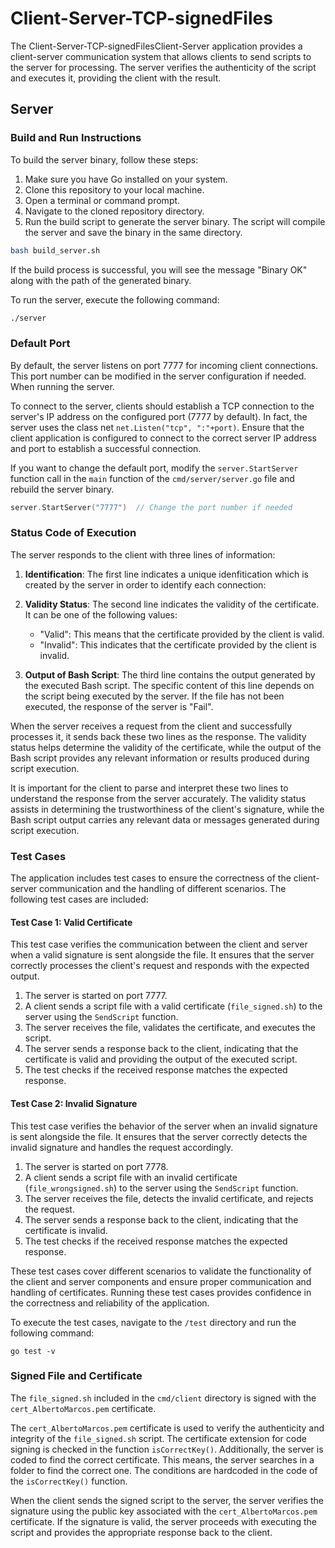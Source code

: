# Client-Server-TCP-signedFiles

The Client-Server-TCP-signedFilesClient-Server application provides a client-server communication system that allows clients to send scripts to the server for processing. The server verifies the authenticity of the script and executes it, providing the client with the result.

## Server

### Build and Run Instructions

To build the server binary, follow these steps:

1. Make sure you have Go installed on your system.
2. Clone this repository to your local machine.
3. Open a terminal or command prompt.
4. Navigate to the cloned repository directory.
5. Run the build script to generate the server binary. The script will compile the server and save the binary in the same directory.

```bash
bash build_server.sh
```
If the build process is successful, you will see the message "Binary OK" along with the path of the generated binary.

To run the server, execute the following command:

```bash
./server
```
### Default Port

By default, the server listens on port 7777 for incoming client connections. This port number can be modified in the server configuration if needed. When running the server.

To connect to the server, clients should establish a TCP connection to the server's IP address on the configured port (7777 by default). In fact, the server uses the class net `net.Listen("tcp", ":"+port)`. Ensure that the client application is configured to connect to the correct server IP address and port to establish a successful connection.

If you want to change the default port, modify the `server.StartServer` function call in the `main` function of the `cmd/server/server.go` file and rebuild the server binary.

```go
server.StartServer("7777")  // Change the port number if needed
```

### Status Code of Execution

The server responds to the client with three lines of information:

1. **Identification**: The first line indicates a unique idenfitication which is created by the server in order to identify each connection:

2. **Validity Status**: The second line indicates the validity of the certificate. It can be one of the following values:
   - "Valid": This means that the certificate provided by the client is valid.
   - "Invalid": This indicates that the certificate provided by the client is invalid.

3. **Output of Bash Script**: The third line contains the output generated by the executed Bash script. The specific content of this line depends on the script being executed by the server. If the file has not been executed, the response of the server is "Fail".

When the server receives a request from the client and successfully processes it, it sends back these two lines as the response. The validity status helps determine the validity of the certificate, while the output of the Bash script provides any relevant information or results produced during script execution.

It is important for the client to parse and interpret these two lines to understand the response from the server accurately. The validity status assists in determining the trustworthiness of the client's signature, while the Bash script output carries any relevant data or messages generated during script execution.

### Test Cases

The application includes test cases to ensure the correctness of the client-server communication and the handling of different scenarios. The following test cases are included:

#### Test Case 1: Valid Certificate

This test case verifies the communication between the client and server when a valid signature is sent alongside the file. It ensures that the server correctly processes the client's request and responds with the expected output.

1. The server is started on port 7777.
2. A client sends a script file with a valid certificate (`file_signed.sh`) to the server using the `SendScript` function.
3. The server receives the file, validates the certificate, and executes the script.
4. The server sends a response back to the client, indicating that the certificate is valid and providing the output of the executed script.
5. The test checks if the received response matches the expected response.

#### Test Case 2: Invalid Signature

This test case verifies the behavior of the server when an invalid signature is sent alongside the file. It ensures that the server correctly detects the invalid signature and handles the request accordingly.

1. The server is started on port 7778.
2. A client sends a script file with an invalid certificate (`file_wrongsigned.sh`) to the server using the `SendScript` function.
3. The server receives the file, detects the invalid certificate, and rejects the request.
4. The server sends a response back to the client, indicating that the certificate is invalid.
5. The test checks if the received response matches the expected response.

These test cases cover different scenarios to validate the functionality of the client and server components and ensure proper communication and handling of certificates. Running these test cases provides confidence in the correctness and reliability of the application.

To execute the test cases, navigate to the `/test` directory and run the following command:

```shell
go test -v
```

### Signed File and Certificate

The `file_signed.sh` included in the `cmd/client` directory is signed with the `cert_AlbertoMarcos.pem` certificate.

The `cert_AlbertoMarcos.pem` certificate is used to verify the authenticity and integrity of the `file_signed.sh` script. The certificate extension for code signing is checked in the function `isCorrectKey()`. Additionally, the server is coded to find the correct certificate. This means, the server searches in a folder to find the correct one. The conditions are hardcoded in the code of the `isCorrectKey()` function.

When the client sends the signed script to the server, the server verifies the signature using the public key associated with the `cert_AlbertoMarcos.pem` certificate. If the signature is valid, the server proceeds with executing the script and provides the appropriate response back to the client.








